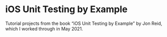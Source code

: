 # iOS Unit Testing by Example

Tutorial projects from the book “iOS Unit Testing by Example” by Jon Reid, which I worked through in May 2021.
